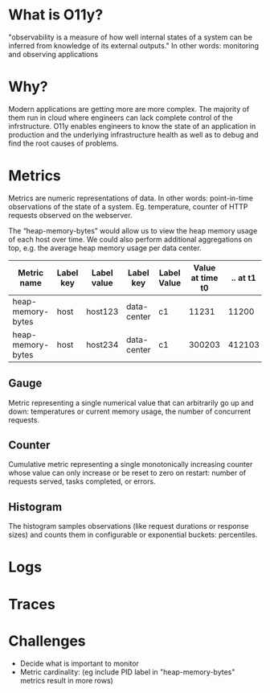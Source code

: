 # What is O11y?

"observability is a measure of how well internal states of a system can be inferred from knowledge of its external outputs."
In other words: monitoring and observing applications

# Why?

Modern applications are getting more are more complex. The majority of them run in cloud where engineers can lack complete control of the infrstructure. O11y enables engineers to know the state of an application in production and the underlying infrastructure health as well as to debug and find the root causes of problems.

# Metrics

Metrics are numeric representations of data. In other words:  point-in-time observations of the state of a system. Eg. temperature, counter of HTTP requests observed on the webserver.

The “heap-memory-bytes” would allow us to view the heap memory usage of each host over time. We could also perform additional aggregations on top, e.g. the average heap memory usage per data center.

| Metric name       | Label key | Label value | Label key   | Label Value | Value at time t0 | .. at t1 |
|-------------------|-----------|-------------|-------------|-------------|------------------|----------|
| heap-memory-bytes | host      | host123     | data-center | c1          | 11231            | 11200    |
| heap-memory-bytes | host      | host234     | data-center | c1          | 300203           | 412103   |

## Gauge

Metric representing a single numerical value that can arbitrarily go up and down: temperatures or current memory usage, the number of concurrent requests.

## Counter

Cumulative metric representing a single monotonically increasing counter whose value can only increase or be reset to zero on restart: number of requests served, tasks completed, or errors.

## Histogram

The histogram samples observations (like request durations or response sizes) and counts them in configurable or exponential buckets: percentiles.

# Logs

# Traces

# Challenges

- Decide what is important to monitor
- Metric cardinality: (eg include PID label in "heap-memory-bytes" metrics result in more rows)

